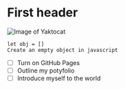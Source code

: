 # First header
![Image of Yaktocat](https://octodex.github.com/images/yaktocat.png)

```
let obj = [] 
Create an empty object in javascript
```
- [ ] Turn on GitHub Pages
- [ ] Outline my potyfolio
- [ ] Introduce myself to the world
